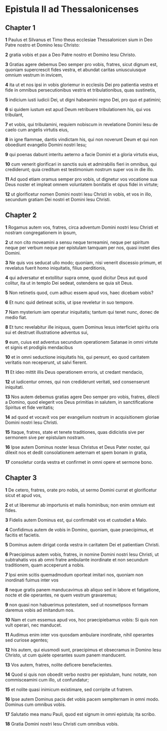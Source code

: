 # Epistula II ad Thessalonicenses

## Chapter 1

**1** Paulus et Silvanus et Timo theus ecclesiae Thessalonicen sium in Deo Patre nostro et Domino Iesu Christo:

**2** gratia vobis et pax a Deo Patre nostro et Domino Iesu Christo.

**3** Gratias agere debemus Deo semper pro vobis, fratres, sicut dignum est, quoniam supercrescit fides vestra, et abundat caritas uniuscuiusque omnium vestrum in invicem,

**4** ita ut et nos ipsi in vobis gloriemur in ecclesiis Dei pro patientia vestra et fide in omnibus persecutionibus vestris et tribulationibus, quas sustinetis,

**5** indicium iusti iudicii Dei, ut digni habeamini regno Dei, pro quo et patimini;

**6** si quidem iustum est apud Deum retribuere tribulationem his, qui vos tribulant,

**7** et vobis, qui tribulamini, requiem nobiscum in revelatione Domini Iesu de caelo cum angelis virtutis eius,

**8** in igne flammae, dantis vindictam his, qui non noverunt Deum et qui non oboediunt evangelio Domini nostri Iesu;

**9** qui poenas dabunt interitu aeterno a facie Domini et a gloria virtutis eius,

**10** cum venerit glorificari in sanctis suis et admirabilis fieri in omnibus, qui crediderunt; quia creditum est testimonium nostrum super vos in die illo.

**11** Ad quod etiam oramus semper pro vobis, ut dignetur vos vocatione sua Deus noster et impleat omnem voluntatem bonitatis et opus fidei in virtute;

**12** ut glorificetur nomen Domini nostri Iesu Christi in vobis, et vos in illo, secundum gratiam Dei nostri et Domini Iesu Christi.

## Chapter 2

**1** Rogamus autem vos, fratres, circa adventum Domini nostri Iesu Christi et nostram congregationem in ipsum,

**2** ut non cito moveamini a sensu neque terreamini, neque per spiritum neque per verbum neque per epistulam tamquam per nos, quasi instet dies Domini.

**3** Ne quis vos seducat ullo modo; quoniam, nisi venerit discessio primum, et revelatus fuerit homo iniquitatis, filius perditionis,

**4** qui adversatur et extollitur supra omne, quod dicitur Deus aut quod colitur, ita ut in templo Dei sedeat, ostendens se quia sit Deus.

**5** Non retinetis quod, cum adhuc essem apud vos, haec dicebam vobis?

**6** Et nunc quid detineat scitis, ut ipse reveletur in suo tempore.

**7** Nam mysterium iam operatur iniquitatis; tantum qui tenet nunc, donec de medio fiat.

**8** Et tunc revelabitur ille iniquus, quem Dominus Iesus interficiet spiritu oris sui et destruet illustratione adventus sui,

**9** eum, cuius est adventus secundum operationem Satanae in omni virtute et signis et prodigiis mendacibus

**10** et in omni seductione iniquitatis his, qui pereunt, eo quod caritatem veritatis non receperunt, ut salvi fierent.

**11** Et ideo mittit illis Deus operationem erroris, ut credant mendacio,

**12** ut iudicentur omnes, qui non crediderunt veritati, sed consenserunt iniquitati.

**13** Nos autem debemus gratias agere Deo semper pro vobis, fratres, dilecti a Domino, quod elegerit vos Deus primitias in salutem, in sanctificatione Spiritus et fide veritatis;

**14** ad quod et vocavit vos per evangelium nostrum in acquisitionem gloriae Domini nostri Iesu Christi.

**15** Itaque, fratres, state et tenete traditiones, quas didicistis sive per sermonem sive per epistulam nostram.

**16** Ipse autem Dominus noster Iesus Christus et Deus Pater noster, qui dilexit nos et dedit consolationem aeternam et spem bonam in gratia,

**17** consoletur corda vestra et confirmet in omni opere et sermone bono.

## Chapter 3

**1** De cetero, fratres, orate pro nobis, ut sermo Domini currat et glorificetur sicut et apud vos,

**2** et ut liberemur ab importunis et malis hominibus; non enim omnium est fides.

**3** Fidelis autem Dominus est, qui confirmabit vos et custodiet a Malo.

**4** Confidimus autem de vobis in Domino, quoniam, quae praecipimus, et facitis et facietis.

**5** Dominus autem dirigat corda vestra in caritatem Dei et patientiam Christi.

**6** Praecipimus autem vobis, fratres, in nomine Domini nostri Iesu Christi, ut subtrahatis vos ab omni fratre ambulante inordinate et non secundum traditionem, quam acceperunt a nobis.

**7** Ipsi enim scitis quemadmodum oporteat imitari nos, quoniam non inordinati fuimus inter vos

**8** neque gratìs panem manducavimus ab aliquo sed in labore et fatigatione, nocte et die operantes, ne quem vestrum gravaremus;

**9** non quasi non habuerimus potestatem, sed ut nosmetipsos formam daremus vobis ad imitandum nos.

**10** Nam et cum essemus apud vos, hoc praecipiebamus vobis: Si quis non vult operari, nec manducet.

**11** Audimus enim inter vos quosdam ambulare inordinate, nihil operantes sed curiose agentes;

**12** his autem, qui eiusmodi sunt, praecipimus et obsecramus in Domino Iesu Christo, ut cum quiete operantes suum panem manducent.

**13** Vos autem, fratres, nolite deficere benefacientes.

**14** Quod si quis non oboedit verbo nostro per epistulam, hunc notate, non commisceamini cum illo, ut confundatur;

**15** et nolite quasi inimicum existimare, sed corripite ut fratrem.

**16** Ipse autem Dominus pacis det vobis pacem sempiternam in omni modo. Dominus cum omnibus vobis.

**17** Salutatio mea manu Pauli, quod est signum in omni epistula; ita scribo.

**18** Gratia Domini nostri Iesu Christi cum omnibus vobis.

